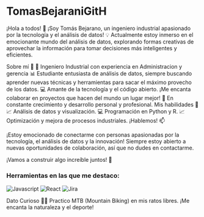 # TomasBejaraniGitH

¡Hola a todos! 👋
¡Soy Tomás Bejarano, un ingeniero industrial apasionado por la tecnología y el análisis de datos! 💡 Actualmente estoy inmerso en el emocionante mundo del análisis de datos, explorando formas creativas de aprovechar la información para tomar decisiones más inteligentes y eficientes.

Sobre mí 🚀
🔧 Ingeniero Industrial con experiencia en Administracion y gerencia
📊 Estudiante entusiasta de análisis de datos, siempre buscando aprender nuevas técnicas y herramientas para sacar el máximo provecho de los datos.
💻 Amante de la tecnología y el código abierto. ¡Me encanta colaborar en proyectos que hacen del mundo un lugar mejor!
🌱 En constante crecimiento y desarrollo personal y profesional.
Mis habilidades 🔧
📈 Análisis de datos y visualización.
💻 Programación en Python y R.
📈 Optimización y mejora de procesos industriales.
¡Hablemos! 📫

¡Estoy emocionado de conectarme con personas apasionadas por la tecnología, el análisis de datos y la innovación! Siempre estoy abierto a nuevas oportunidades de colaboración, así que no dudes en contactarme.

¡Vamos a construir algo increíble juntos! 💪
### Herramientas en las que me destaco:
![Javascript](https://img.shields.io/badge/Lenguajes-Javascript-yellow)
![React](https://img.shields.io/badge/Framework-React-blue)
![Jira](https://img.shields.io/badge/Agile-Jira-green)

Dato Curioso
🚵‍♂️ Practico MTB (Mountain Biking) en mis ratos libres. ¡Me encanta la naturaleza y el deporte!
